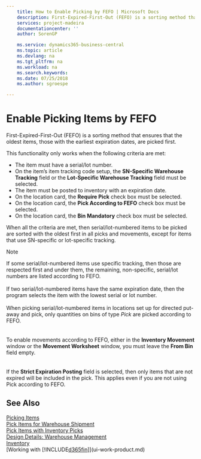 ```yaml
---
    title: How to Enable Picking by FEFO | Microsoft Docs
    description: First-Expired-First-Out (FEFO) is a sorting method that ensures that the oldest items, those with the earliest expiration dates, are picked first.
    services: project-madeira
    documentationcenter: ''
    author: SorenGP

    ms.service: dynamics365-business-central
    ms.topic: article
    ms.devlang: na
    ms.tgt_pltfrm: na
    ms.workload: na
    ms.search.keywords:
    ms.date: 07/25/2018
    ms.author: sgroespe

---
```

# Enable Picking Items by FEFO
First-Expired-First-Out (FEFO) is a sorting method that ensures that the oldest items, those with the earliest expiration dates, are picked first.  

 This functionality only works when the following criteria are met:  

-   The item must have a serial/lot number.  
-   On the item’s item tracking code setup, the **SN-Specific Warehouse Tracking** field or the **Lot-Specific Warehouse Tracking** field must be selected.  
-   The item must be posted to inventory with an expiration date.  
-   On the location card, the **Require Pick** check box must be selected.  
-   On the location card, the **Pick According to FEFO** check box must be selected.  
-   On the location card, the **Bin Mandatory** check box must be selected.  

 When all the criteria are met, then serial/lot-numbered items to be picked are sorted with the oldest first in all picks and movements, except for items that use SN-specific or lot-specific tracking.  

> [!NOTE]  
> If some serial/lot-numbered items use specific tracking, then those are respected first and under them, the remaining, non-specific, serial/lot numbers are listed according to FEFO.
<br /><br />
If two serial/lot-numbered items have the same expiration date, then the program selects the item with the lowest serial or lot number.
<br /><br />
When picking serial/lot-numbered items in locations set up for directed put-away and pick, only quantities on bins of type *Pick* are picked according to FEFO.  
<br /><br />
To enable movements according to FEFO, either in the **Inventory Movement** window or the **Movement Worksheet** window, you must leave the **From Bin** field empty.  
<br /><br />
If the **Strict Expiration Posting** field is selected, then only items that are not expired will be included in the pick. This applies even if you are not using Pick according to FEFO.

## See Also  
[Picking Items](warehouse-pick-items.md)   
[Pick Items for Warehouse Shipment](warehouse-how-to-pick-items-for-warehouse-shipment.md)   
[Pick Items with Inventory Picks](warehouse-how-to-pick-items-with-inventory-picks.md)   
[Design Details: Warehouse Management](design-details-warehouse-management.md)  
[Inventory](inventory-manage-inventory.md)  
[Working with [!INCLUDE[d365fin](includes/d365fin_md.md)]](ui-work-product.md)
